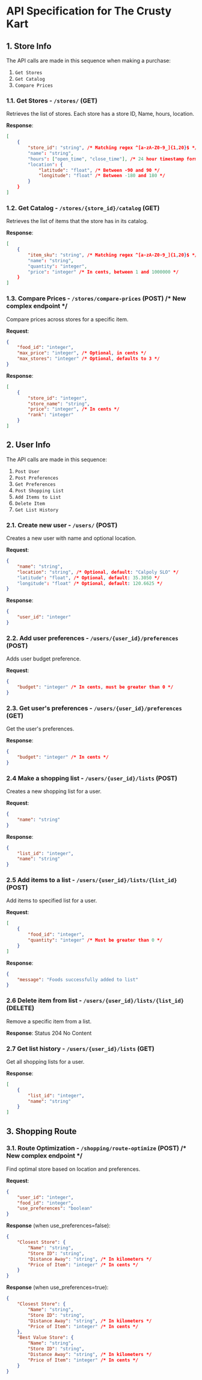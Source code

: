 # API Specification for The Crusty Kart

## 1. Store Info

The API calls are made in this sequence when making a purchase:
1. `Get Stores`
2. `Get Catalog`
3. `Compare Prices`

### 1.1. Get Stores - `/stores/` (GET)

Retrieves the list of stores. Each store has a store ID, Name, hours, location.

**Response**:

```json
[
    {
        "store_id": "string", /* Matching regex ^[a-zA-Z0-9_]{1,20}$ */
        "name": "string",
        "hours": ["open_time", "close_time"], /* 24 hour timestamp format */
        "location": {
            "latitude": "float", /* Between -90 and 90 */
            "longitude": "float" /* Between -180 and 180 */
        }
    }
]
```

### 1.2. Get Catalog - `/stores/{store_id}/catalog` (GET)

Retrieves the list of items that the store has in its catalog.

**Response**:

```json
[
    {
        "item_sku": "string", /* Matching regex ^[a-zA-Z0-9_]{1,20}$ */
        "name": "string",
        "quantity": "integer",
        "price": "integer" /* In cents, between 1 and 1000000 */
    }
]
```

### 1.3. Compare Prices - `/stores/compare-prices` (POST) /* New complex endpoint */

Compare prices across stores for a specific item.

**Request**:

```json
{
    "food_id": "integer",
    "max_price": "integer", /* Optional, in cents */
    "max_stores": "integer" /* Optional, defaults to 3 */
}
```

**Response**:

```json
[
    {
        "store_id": "integer",
        "store_name": "string",
        "price": "integer", /* In cents */
        "rank": "integer"
    }
]
```

## 2. User Info

The API calls are made in this sequence:
1. `Post User`
2. `Post Preferences`
3. `Get Preferences`
4. `Post Shopping List`
5. `Add Items to List`
6. `Delete Item`
7. `Get List History`

### 2.1. Create new user - `/users/` (POST)

Creates a new user with name and optional location.

**Request**:

```json
{
    "name": "string",
    "location": "string", /* Optional, default: "Calpoly SLO" */
    "latitude": "float", /* Optional, default: 35.3050 */
    "longitude": "float" /* Optional, default: 120.6625 */
}
```

**Response**:

```json
{
    "user_id": "integer"
}
```

### 2.2. Add user preferences - `/users/{user_id}/preferences` (POST)

Adds user budget preference.

**Request**:

```json
{
    "budget": "integer" /* In cents, must be greater than 0 */
}
```

### 2.3. Get user's preferences - `/users/{user_id}/preferences` (GET)

Get the user's preferences.

**Response**:

```json
{
    "budget": "integer" /* In cents */
}
```

### 2.4 Make a shopping list - `/users/{user_id}/lists` (POST)

Creates a new shopping list for a user.

**Request**:

```json
{
    "name": "string"
}
```

**Response**:

```json
{
    "list_id": "integer",
    "name": "string"
}
```

### 2.5 Add items to a list - `/users/{user_id}/lists/{list_id}` (POST)

Add items to specified list for a user.

**Request**:

```json
[
    {
        "food_id": "integer",
        "quantity": "integer" /* Must be greater than 0 */
    }
]
```

**Response**:

```json
{
    "message": "Foods successfully added to list"
}
```

### 2.6 Delete item from list - `/users/{user_id}/lists/{list_id}` (DELETE)

Remove a specific item from a list.

**Response**: Status 204 No Content

### 2.7 Get list history - `/users/{user_id}/lists` (GET)

Get all shopping lists for a user.

**Response**:

```json
[
    {
        "list_id": "integer",
        "name": "string"
    }
]
```

## 3. Shopping Route

### 3.1. Route Optimization - `/shopping/route-optimize` (POST) /* New complex endpoint */

Find optimal store based on location and preferences.

**Request**:

```json
{
    "user_id": "integer",
    "food_id": "integer",
    "use_preferences": "boolean"
}
```

**Response** (when use_preferences=false):

```json
{
    "Closest Store": {
        "Name": "string",
        "Store ID": "string",
        "Distance Away": "string", /* In kilometers */
        "Price of Item": "integer" /* In cents */
    }
}
```

**Response** (when use_preferences=true):

```json
{
    "Closest Store": {
        "Name": "string",
        "Store ID": "string",
        "Distance Away": "string", /* In kilometers */
        "Price of Item": "integer" /* In cents */
    },
    "Best Value Store": {
        "Name": "string",
        "Store ID": "string",
        "Distance Away": "string", /* In kilometers */
        "Price of Item": "integer" /* In cents */
    }
}
```
